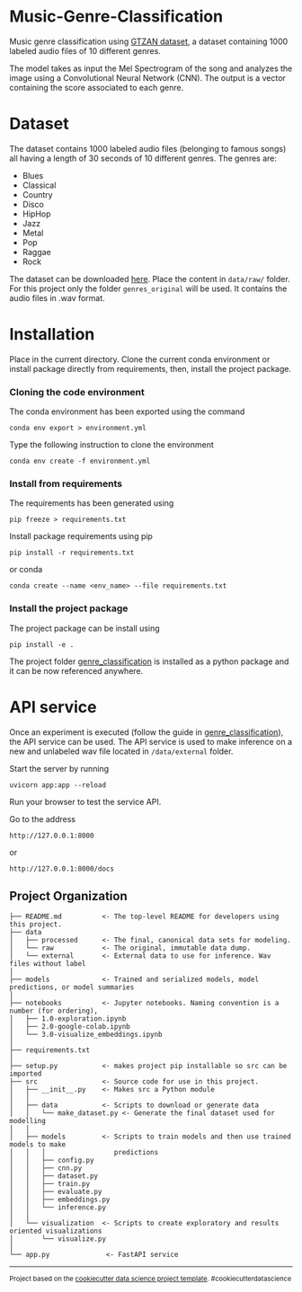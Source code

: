 Music-Genre-Classification
==============================

Music genre classification using [GTZAN dataset](https://www.kaggle.com/datasets/andradaolteanu/gtzan-dataset-music-genre-classification), a dataset containing 1000 labeled audio files of 10 different genres. 

The model takes as input the Mel Spectrogram of the song and analyzes the image using a Convolutional Neural Network (CNN). The output is a vector containing the score associated to each genre.


# Dataset

The dataset contains 1000 labeled audio files (belonging to famous songs) all having a length of 30 seconds of 10 different genres. The genres are:

 - Blues
 - Classical
 - Country
 - Disco
 - HipHop
 - Jazz
 - Metal
 - Pop
 - Raggae
 - Rock



The dataset can be downloaded [here](https://www.kaggle.com/datasets/andradaolteanu/gtzan-dataset-music-genre-classification). Place the content in `data/raw/` folder. For this project only the folder `genres_original` will be used. It contains the audio files in .wav format.







# Installation

Place in the current directory. Clone the current conda environment or install package directly from requirements, then, install the project package. 

### Cloning the code environment

The conda environment has been exported using the command

    conda env export > environment.yml

Type the following instruction to clone the environment

    conda env create -f environment.yml


###  Install from requirements
The requirements has been generated using

    pip freeze > requirements.txt


Install package requirements using pip 

    pip install -r requirements.txt

or conda

    conda create --name <env_name> --file requirements.txt



### Install the project package
The project package can be install using

    pip install -e .


The project folder [genre_classification](genre_classification) is installed as a python package and it can be now referenced anywhere. 



# API service

Once an experiment is executed (follow the guide in [genre_classification](genre_classification)), the API service can be used. The API service is used to make inference on a new and unlabeled wav file located in `/data/external` folder.

Start the server by running

    uvicorn app:app --reload

Run your browser to test the service API.

Go to the address 

    http://127.0.0.1:8000

or 

    http://127.0.0.1:8000/docs



Project Organization
------------



    ├── README.md          <- The top-level README for developers using this project.
    ├── data
    │   ├── processed      <- The final, canonical data sets for modeling.
    │   └── raw            <- The original, immutable data dump.
    │   └── external       <- External data to use for inference. Wav files without label
    │
    ├── models             <- Trained and serialized models, model predictions, or model summaries
    │
    ├── notebooks          <- Jupyter notebooks. Naming convention is a number (for ordering),
    │   ├── 1.0-exploration.ipynb
    │   ├── 2.0-google-colab.ipynb
    │   └── 3.0-visualize_embeddings.ipynb
    │
    ├── requirements.txt  
    │
    ├── setup.py           <- makes project pip installable so src can be imported
    ├── src                <- Source code for use in this project.
    │   ├── __init__.py    <- Makes src a Python module
    │   │
    │   ├── data           <- Scripts to download or generate data
    │   │   └── make_dataset.py <- Generate the final dataset used for modelling
    │   │
    │   ├── models         <- Scripts to train models and then use trained models to make
    │   │   │                 predictions
    │   │   ├── config.py
    │   │   ├── cnn.py
    │   │   ├── dataset.py
    │   │   ├── train.py
    │   │   ├── evaluate.py
    │   │   ├── embeddings.py
    │   │   └── inference.py
    │   │
    │   └── visualization  <- Scripts to create exploratory and results oriented visualizations
    │       └── visualize.py
    │
    └── app.py              <- FastAPI service



--------

<p><small>Project based on the <a target="_blank" href="https://drivendata.github.io/cookiecutter-data-science/">cookiecutter data science project template</a>. #cookiecutterdatascience</small></p>
